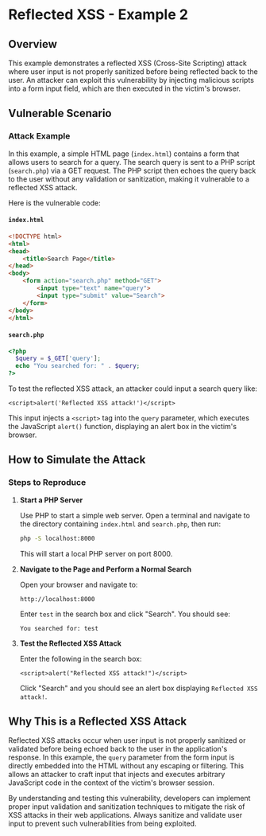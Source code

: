 # Reflected XSS - Example 2

## Overview

This example demonstrates a reflected XSS (Cross-Site Scripting) attack where user input is not properly sanitized before being reflected back to the user. An attacker can exploit this vulnerability by injecting malicious scripts into a form input field, which are then executed in the victim's browser.

## Vulnerable Scenario

### Attack Example

In this example, a simple HTML page (`index.html`) contains a form that allows users to search for a query. The search query is sent to a PHP script (`search.php`) via a GET request. The PHP script then echoes the query back to the user without any validation or sanitization, making it vulnerable to a reflected XSS attack.

Here is the vulnerable code:

#### `index.html`

```html
<!DOCTYPE html>
<html>
<head>
    <title>Search Page</title>
</head>
<body>
    <form action="search.php" method="GET">
        <input type="text" name="query">
        <input type="submit" value="Search">
    </form>
</body>
</html>
```

#### `search.php`

```php
<?php
  $query = $_GET['query'];
  echo "You searched for: " . $query;
?>
```

To test the reflected XSS attack, an attacker could input a search query like:

```
<script>alert('Reflected XSS attack!')</script>
```

This input injects a `<script>` tag into the `query` parameter, which executes the JavaScript `alert()` function, displaying an alert box in the victim's browser.

## How to Simulate the Attack

### Steps to Reproduce

1. **Start a PHP Server**

   Use PHP to start a simple web server. Open a terminal and navigate to the directory containing `index.html` and `search.php`, then run:

   ```sh
   php -S localhost:8000
   ```

   This will start a local PHP server on port 8000.

2. **Navigate to the Page and Perform a Normal Search**

   Open your browser and navigate to:

   ```
   http://localhost:8000
   ```

   Enter `test` in the search box and click "Search". You should see:

   ```
   You searched for: test
   ```

3. **Test the Reflected XSS Attack**

   Enter the following in the search box:

   ```
   <script>alert("Reflected XSS attack!")</script>
   ```

   Click "Search" and you should see an alert box displaying `Reflected XSS attack!`.

## Why This is a Reflected XSS Attack

Reflected XSS attacks occur when user input is not properly sanitized or validated before being echoed back to the user in the application's response. In this example, the `query` parameter from the form input is directly embedded into the HTML without any escaping or filtering. This allows an attacker to craft input that injects and executes arbitrary JavaScript code in the context of the victim's browser session.

By understanding and testing this vulnerability, developers can implement proper input validation and sanitization techniques to mitigate the risk of XSS attacks in their web applications. Always sanitize and validate user input to prevent such vulnerabilities from being exploited.
